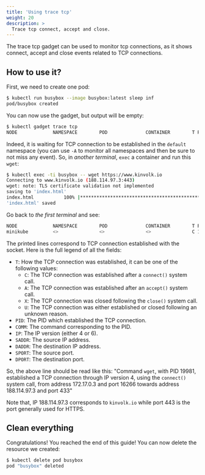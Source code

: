```yaml
---
title: 'Using trace tcp'
weight: 20
description: >
  Trace tcp connect, accept and close.
---
```


The trace tcp gadget can be used to monitor tcp connections, as it shows
connect, accept and close events related to TCP connections.

## How to use it?

First, we need to create one pod:

```bash
$ kubectl run busybox --image busybox:latest sleep inf
pod/busybox created
```

You can now use the gadget, but output will be empty:

```bash
$ kubectl gadget trace tcp
NODE             NAMESPACE        POD              CONTAINER        T PID    COMM             IP  SADDR            DADDR            SPORT   DPORT
```

Indeed, it is waiting for TCP connection to be established in the `default` namespace (you can use `-A` to monitor all namespaces and then be sure to not miss any event).
So, in *another terminal*, `exec` a container and run this `wget`:

```bash
$ kubectl exec -ti busybox -- wget https://www.kinvolk.io
Connecting to www.kinvolk.io (188.114.97.3:443)
wget: note: TLS certificate validation not implemented
saving to 'index.html'
index.html           100% |*************************************************************************************************| 42627  0:00:00 ETA
'index.html' saved
```

Go back to *the first terminal* and see:

```bash
NODE             NAMESPACE        POD              CONTAINER        T PID    COMM             IP  SADDR            DADDR            SPORT   DPORT
minikube         <>               <>               <>               C 16266  wget             4   172.17.0.3       188.114.97.3     34878   443
```

The printed lines correspond to TCP connection established with the socket.
Here is the full legend of all the fields:

* `T`: How the TCP connection was established, it can be one of the following values:
	* `C`: The TCP connection was established after a `connect()` system call.
	* `A`: The TCP connection was established after an `accept()` system call.
	* `X`: The TCP connection was closed following the `close()` system call.
	* `U`: The TCP connection was either established or closed following an unknown reason.
* `PID`: The PID which established the TCP connection.
* `COMM`: The command corresponding to the PID.
* `IP`: The IP version (either 4 or 6).
* `SADDR`: The source IP address.
* `DADDR`: The destination IP address.
* `SPORT`: The source port.
* `DPORT`: The destination port.

So, the above line should be read like this: "Command `wget`, with PID 19981, established a TCP connection through IP version 4, using the `connect()` system call, from address 172.17.0.3 and port 16266 towards address 188.114.97.3 and port 433"

Note that, IP 188.114.97.3 corresponds to `kinvolk.io` while port 443 is the port generally used for HTTPS.

## Clean everything

Congratulations! You reached the end of this guide!
You can now delete the resource we created:

```bash
$ kubectl delete pod busybox
pod "busybox" deleted
```
